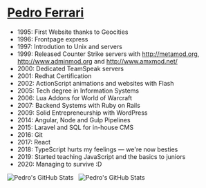 # <a href="https://www.linkedin.com/in/thepedroferrari/">Pedro Ferrari</a>

- 1995: First Website thanks to Geocities
- 1996: Frontpage express
- 1997: Introdution to Unix and servers
- 1999: Released Counter Strike servers with http://metamod.org, http://www.adminmod.org and http://www.amxmod.net/
- 2000: Dedicated TeamSpeak servers
- 2001: Redhat Certification
- 2002: ActionScript animations and websites with Flash
- 2005: Tech degree in Information Systems
- 2006: Lua Addons for World of Warcraft
- 2007: Backend Systems with Ruby on Rails
- 2009: Solid Entrepreneurship with WordPress
- 2014: Angular, Node and Gulp Pipelines
- 2015: Laravel and SQL for in-house CMS
- 2016: Git
- 2017: React
- 2018: TypeScript hurts my feelings — we're now besties
- 2019: Started teaching JavaScript and the basics to juniors
- 2020: Managing to survive :D

<p>
<img src="https://github-readme-stats.vercel.app/api/top-langs/?username=thepedroferrari" alt="Pedro's GitHub Stats" />
&nbsp;
<img src="https://github-readme-stats.vercel.app/api?username=thepedroferrari&&show_icons=true" alt="Pedro's GitHub Stats" />
</p>
